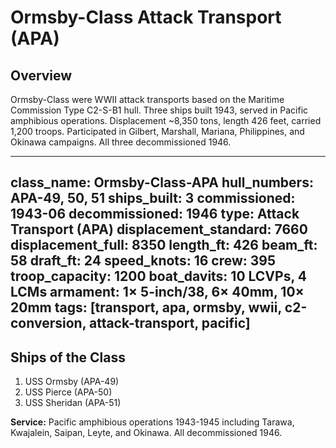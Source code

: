 # Ormsby-Class Attack Transport (APA)

## Overview
Ormsby-Class were WWII attack transports based on the Maritime Commission Type C2-S-B1 hull. Three ships built 1943, served in Pacific amphibious operations. Displacement ~8,350 tons, length 426 feet, carried 1,200 troops. Participated in Gilbert, Marshall, Mariana, Philippines, and Okinawa campaigns. All three decommissioned 1946.

---
class_name: Ormsby-Class-APA
hull_numbers: APA-49, 50, 51
ships_built: 3
commissioned: 1943-06
decommissioned: 1946
type: Attack Transport (APA)
displacement_standard: 7660
displacement_full: 8350
length_ft: 426
beam_ft: 58
draft_ft: 24
speed_knots: 16
crew: 395
troop_capacity: 1200
boat_davits: 10 LCVPs, 4 LCMs
armament: 1× 5-inch/38, 6× 40mm, 10× 20mm
tags: [transport, apa, ormsby, wwii, c2-conversion, attack-transport, pacific]
---

## Ships of the Class

1. USS Ormsby (APA-49)
2. USS Pierce (APA-50)
3. USS Sheridan (APA-51)

**Service:** Pacific amphibious operations 1943-1945 including Tarawa, Kwajalein, Saipan, Leyte, and Okinawa. All decommissioned 1946.
